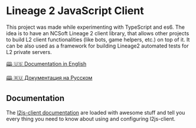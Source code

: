 # Lineage 2 JavaScript Client

This project was made while experimenting with TypeScript and es6. The idea is to have an NCSoft Lineage 2 client library, that allows other projects to build L2 client functionalities (like bots, game helpers, etc.) on top of it. It can be also used as a framework for building Lineage2 automated tests for L2 private servers.

[🕮 🇺🇸 Documentation in English](https://npetrovski.github.io/l2js-client/)

[🕮 🇷🇺 Документация на Русском](https://npetrovski.github.io/l2js-client/ru/)

## Documentation

The [l2js-client documentation](https://npetrovski.github.io/l2js-client/) are loaded with awesome stuff and tell you every thing you need to know about using and configuring l2js-client.
